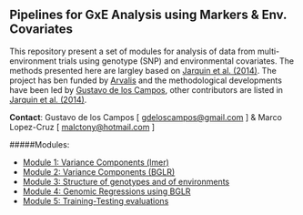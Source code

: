 ## Pipelines for GxE Analysis using Markers & Env. Covariates

This repository present a set of modules for analysis of data from multi-environment trials using genotype (SNP) and environmental covariates. The methods presented here are largley based on [Jarquin et al. (2014)](http://link.springer.com/article/10.1007%2Fs00122-013-2243-1#page-1). The project has ben funded by [Arvalis](http://www.arvalisinstitutduvegetal.fr/index.html) and the methodological developments have been led by [Gustavo de los Campos](), other contributors are listed in [Jarquin et al. (2014)](http://link.springer.com/article/10.1007%2Fs00122-013-2243-1#page-1).

**Contact**:  Gustavo de los Campos [ gdeloscampos@gmail.com ] &  Marco Lopez-Cruz [ malctony@hotmail.com ]

#####Modules:

* [Module 1: Variance Components (lmer)](https://github.com/gdlc/ARVALIS/blob/master/varComp_lmer.md)
* [Module 2: Variance Components (BGLR)](https://github.com/gdlc/ARVALIS/blob/master/varComp_bglr.md)
* [Module 3: Structure of genotypes and of environments](https://github.com/gdlc/ARVALIS/blob/master/eigen.md)
* [Module 4: Genomic Regressions using BGLR](https://github.com/gdlc/ARVALIS/blob/master/full_data_models.md)
* [Module 5: Training-Testing evaluations](https://github.com/gdlc/ARVALIS/blob/master/training_testing.md)
